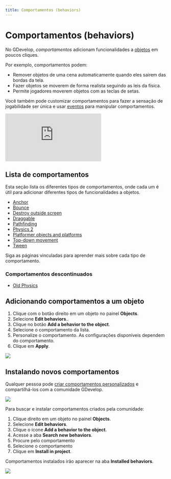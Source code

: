 ```yaml
---
title: Comportamentos (behaviors)
---
```

# Comportamentos (behaviors)

No GDevelop, _comportamentos_ adicionam funcionalidades a [objetos](/pt/gdevelop5/objects) em poucos cliques.

Por exemplo, comportamentos podem:

* Remover objetos de uma cena automaticamente quando eles sairem das bordas da tela.
* Fazer objetos se moverem de forma realista seguindo as leis da física.
* Permite jogadores moverem objetos com as teclas de setas.

Você também pode customizar comportamentos para fazer a sensação de jogabilidade ser única e usar [eventos](/gdevelop5/events) para manipular comportamentos.

<div class="video-container">
  <iframe src="https://www.youtube.com/embed/-U8WFcpUmMg" frameborder="0" allowfullscreen></iframe>
</div>

## Lista de comportamentos

Esta seção lista os diferentes tipos de comportamentos, onde cada um é útil para adicionar diferentes tipos de funcionalidades a objetos.

- [Anchor](/gdevelop5/behaviors/anchor)
- [Bounce](/gdevelop5/behaviors/bounce)
- [Destroy outside screen](/gdevelop5/behaviors/destroyoutside)
- [Draggable](/gdevelop5/behaviors/draggable)
- [Pathfinding](/gdevelop5/behaviors/pathfinding)
- [Physics 2](/gdevelop5/behaviors/physics2)
- [Platformer objects and platforms](/gdevelop5/behaviors/platformer)
- [Top-down movement](/gdevelop5/behaviors/topdown)
- [Tween](/gdevelop5/behaviors/tween)

Siga as páginas vinculadas para aprender mais sobre cada tipo de comportamento.

### Comportamentos descontinuados

- [Old Physics](/gdevelop5/behaviors/physics)

## Adicionando comportamentos a um objeto

1. Clique com o botão direito em um objeto no painel **Objects**.
2. Selecione **Edit behaviors**..
3. Clique no botão **Add a behavior to the object**.
4. Selecione o comportamento da lista.
5. Personalize o comportamento. As configurações disponíveis dependem do comportamento.
6. Clique em **Apply**.

![](/gdevelop5/behaviors-demo-create.gif)

## Instalando novos comportamentos

Qualquer pessoa pode [criar comportamentos personalizados](/gdevelop5/behaviors/events-based-behaviors) e compartilhá-los com a comunidade GDevelop.

![](/gdevelop5/search-new-behavior.png)

Para buscar e instalar comportamentos criados pela comunidade:

1. Clique direito em um objeto no painel **Objects**.
2. Selecione **Edit behaviors**.
4. Clique o ícone **Add a behavior to the object**.
5. Acesse a aba **Search new behaviors**.
6. Procure pelo comportamento
7. Selecione o comportamento
8. Clique em **Install in project**.

Comportamentos instalados irão aparecer na aba **Installed behaviors**.

![](/gdevelop5/behaviors-demo-find-new.gif)